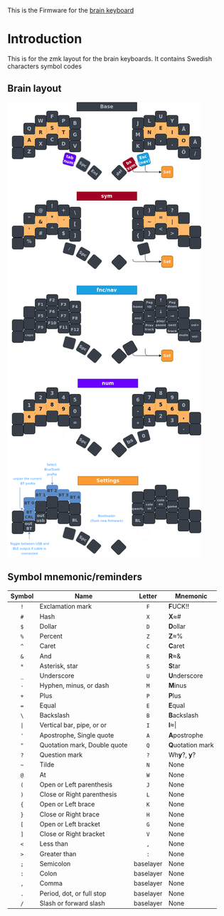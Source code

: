 This is the Firmware for the [brain keyboard](https://github.com/Wesztman/brain)

# Introduction

This is for the zmk layout for the brain keyboards.
It contains Swedish characters symbol codes

## Brain layout

![image](docs/export/brain.png)

## Symbol mnemonic/reminders
| Symbol | Name                         |  Letter   | Mnemonic           |
| :----: | ---------------------------- | :-------: | ------------------ |
|  `!`   | Exclamation mark             |    `F`    | **F**UCK!!         |
|  `#`   | Hash                         |    `X`    | **X**≈#            |
|  `$`   | Dollar                       |    `D`    | **D**ollar         |
|  `%`   | Percent                      |    `Z`    | **Z**≈%            |
|  `^`   | Caret                        |    `C`    | **C**aret          |
|  `&`   | And                          |    `R`    | **R**≈&            |
|  `*`   | Asterisk, star               |    `S`    | **S**tar           |
|  `_`   | Underscore                   |    `U`    | **U**nderscore     |
|  `-`   | Hyphen, minus, or dash       |    `M`    | **M**inus          |
|  `+`   | Plus                         |    `P`    | **P**lus           |
|  `=`   | Equal                        |    `E`    | **E**qual          |
|  `\`   | Backslash                    |    `B`    | **B**ackslash      |
|  `\|`  | Vertical bar, pipe, or or    |    `I`    | **I**≈\|           |
|  `'`   | Apostrophe, Single quote     |    `A`    | **A**postrophe     |
|  `"`   | Quotation mark, Double quote |    `Q`    | **Q**uotation mark |
|  `?`   | Question mark                |    `?`    | Wh**y**?, **y**?   |
|  `~`   | Tilde                        |    `N`    | None               |
|  `@`   | At                           |    `W`    | None               |
|  `(`   | Open or Left parenthesis     |    `J`    | None               |
|  `)`   | Close or Right parenthesis   |    `L`    | None               |
|  `{`   | Open or Left brace           |    `K`    | None               |
|  `}`   | Close or Right brace         |    `H`    | None               |
|  `[`   | Open or Left bracket         |    `G`    | None               |
|  `]`   | Close or Right bracket       |    `V`    | None               |
|  `<`   | Less than                    |    `,`    | None               |
|  `>`   | Greater than                 |    `:`    | None               |
|  `;`   | Semicolon                    | baselayer | None               |
|  `:`   | Colon                        | baselayer | None               |
|  `,`   | Comma                        | baselayer | None               |
|  `.`   | Period, dot, or full stop    | baselayer | None               |
|  `/`   | Slash or forward slash       | baselayer | None               |
